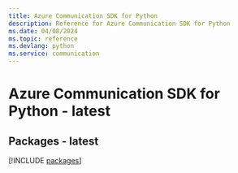 ```yaml
---
title: Azure Communication SDK for Python
description: Reference for Azure Communication SDK for Python
ms.date: 04/08/2024
ms.topic: reference
ms.devlang: python
ms.service: communication
---
```

# Azure Communication SDK for Python - latest
## Packages - latest
[!INCLUDE [packages](communication-index.md)]